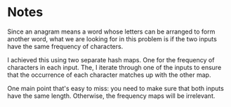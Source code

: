 # Notes

Since an anagram means a word whose letters can be arranged to form another
word, what we are looking for in this problem is if the two inputs have the same
frequency of characters.

I achieved this using two separate hash maps. One for the frequency of
characters in each input. The, I iterate through one of the inputs to ensure
that the occurrence of each character matches up with the other map.

One main point that's easy to miss: you need to make sure that both inputs have
the same length. Otherwise, the frequency maps will be irrelevant.
